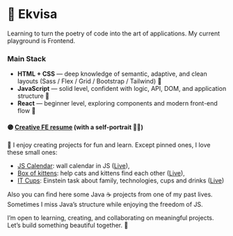 # 🪻 Ekvisa

Learning to turn the poetry of code into the art of applications. My current playground is Frontend.

### Main Stack
* **HTML + CSS** — deep knowledge of semantic, adaptive, and clean layouts (Sass / Flex / Grid / Bootstrap / Tailwind) 🌾
* **JavaScript** — solid level, confident with logic, API, DOM, and application structure 🌿
* **React** — beginner level, exploring components and modern front-end flow 🌱

#### 🟣 [Creative FE resume](https://github.com/Ekvisa/FrontendResume) (with a self-portrait 👩‍🎤)
 
👾 I enjoy creating projects for fun and learn. Except pinned ones, I love these small ones:
* [JS Calendar](https://github.com/Ekvisa/JSCalendar): wall calendar in JS ([Live](https://ekvisa.github.io/JSCalendar/)),
* [Box of kittens](https://github.com/Ekvisa/BoxOfKittens): help cats and kittens find each other ([Live](https://ekvisa.github.io/BoxOfKittens/)),
* [IT Cups](https://github.com/Ekvisa/ITCups): Einstein task about family, technologies, cups and drinks ([Live](https://ekvisa.github.io/ITCups/))

Also you can find here some Java ☕ projects from one of my past lives. Sometimes I miss Java’s structure while enjoying the freedom of JS.

I’m open to learning, creating, and collaborating on meaningful projects. Let’s build something beautiful together. 💜
